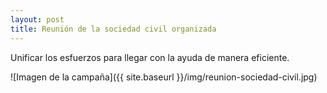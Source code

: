 ```yaml
---
layout: post
title: Reunión de la sociedad civil organizada
---
```


<div class="message">
  Unificar los esfuerzos para llegar con la ayuda de manera eficiente.
</div>

![Imagen de la campaña]({{ site.baseurl }}/img/reunion-sociedad-civil.jpg)